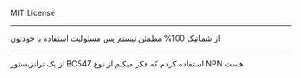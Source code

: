 MIT License

_____
از شماتیک 100% مطمئن نیستم پس مسئولیت استفاده با خودتون

_____
از یک ترانزیستور BC547 استفاده کردم که فکر میکنم از نوع NPN هست